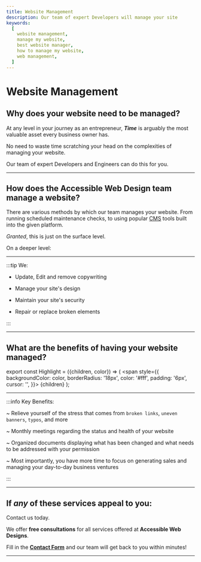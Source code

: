 ```yaml
---
title: Website Management
description: Our team of expert Developers will manage your site
keywords:
  [
    website management,
    manage my website,
    best website manager,
    how to manage my website,
    web management,
  ]
---
```


# Website Management

## Why does your website need to be managed?

At any level in your journey as an entrepreneur, _**Time**_ is arguably the most valuable asset every business owner has.

No need to waste time scratching your head on the complexities of managing your website.

Our team of expert Developers and Engineers can do this for you.

---

## How does the Accessible Web Design team manage a website?

There are various methods by which our team manages your website. From running scheduled maintenance checks, to using popular [CMS](/docs/cms-build/) tools built into the given platform.

_Granted_, this is just on the surface level.

On a deeper level:

---

:::tip We:

- Update, Edit and remove copywriting

- Manage your site's design

- Maintain your site's security

- Repair or replace broken elements

:::

---

## What are the benefits of having your website managed?

export const Highlight = ({children, color}) => (
<span
style={{
      backgroundColor: color,
      borderRadius: '18px',
      color: '#fff',
      padding: '6px',
      cursor: '',
    }}>
{children}
</span>
);

---

:::info Key Benefits:

~ Relieve yourself of the stress that comes from `broken links`, `uneven banners`, `typos`, and more

~ Monthly <Highlight color="#90A4AE">meetings</Highlight> regarding the status and health of your website

~ Organized <Highlight color="#4CAF50">documents</Highlight> displaying what has been changed and what needs to be addressed with your permission

~ Most importantly, you have more <Highlight color="#F44336">time</Highlight> to focus on generating sales and managing your day-to-day business ventures

:::

---

## If _any_ of these services appeal to you:

Contact us today.

We offer **free consultations** for all services offered at **Accessible Web Designs**.

Fill in the **[Contact Form](/contact)** and our team will get back to you within minutes!

---
